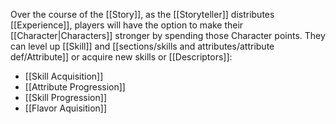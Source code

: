 Over the course of the [[Story]], as the [[Storyteller]] distributes [[Experience]], players will have the option to make their [[Character|Characters]] stronger by spending those Character points. They can level up [[Skill]] and [[sections/skills and attributes/attribute def/Attribute]] or acquire new skills or [[Descriptors]]:
- [[Skill Acquisition]]
- [[Attribute Progression]]
- [[Skill Progression]]
- [[Flavor Aquisition]]